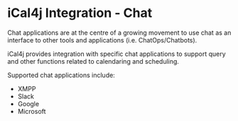 # iCal4j Integration - Chat

Chat applications are at the centre of a growing movement to use chat as an interface to other tools and applications
(i.e. ChatOps/Chatbots).

iCal4j provides integration with specific chat applications to support query and other functions related to
calendaring and scheduling.

Supported chat applications include:

* XMPP
* Slack
* Google
* Microsoft
